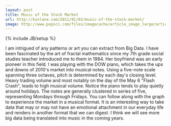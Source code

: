 ```yaml
---
layout: post
title: Music of the Stock Market
url: http://kinlane.com/2011/01/03/music-of-the-stock-market/
image: http://www.popsci.com/files/imagecache/article_image_large/articles/Picture%202_25.png
---
```

{% include JB/setup %}
<p>
     I am intrigued of any patterns or art you can extract from Big Data. I have been fascinated by the art of fractal mathematics since my 7th grade social studies teacher introduced me to them in 1984. Her boyfriend was an early pioneer in this field. I was playing with the DOW piano, which takes the ups and downs of 2010's market into musical notes. Using a five-note scale spanning three octaves, pitch is determined by each day's closing level. Heavy trading volume and most notably on the day of the May 6 "Flash Crash", leads to high musical volume. Notice the piano tends to play quietly around holidays. The notes are generally clustered in series of five, representing Mondays through Fridays. You can follow along with the graph to experience the market in a musical format. It is an interesting way to take data that may or may not have an emotional attachment in our everyday life and renders in another format that we can digest. I think we will see more big data being translated into music in the coming years.
</p>
